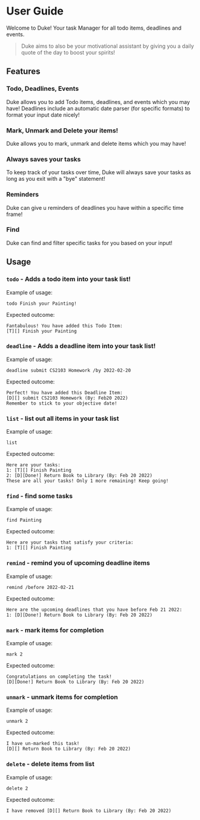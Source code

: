# User Guide
Welcome to Duke! Your task Manager for all todo items, deadlines and events.

> Duke aims to also be your motivational assistant by giving you a daily quote of the day to boost your spirits!

## Features 

### Todo, Deadlines, Events

Duke allows you to add Todo items, deadlines, and events which you may have!
Deadlines include an automatic date parser (for specific formats) to format your input date nicely!

### Mark, Unmark and Delete your items!

Duke allows you to mark, unmark and delete items which you may have!

### Always saves your tasks

To keep track of your tasks over time, Duke will always save your tasks as long as you exit with a "bye" statement!

### Reminders

Duke can give u reminders of deadlines you have within a specific time frame!

### Find

Duke can find and filter specific tasks for you based on your input!

## Usage

### `todo` - Adds a todo item into your task list!

Example of usage: 

`todo Finish your Painting!`

Expected outcome:

```
Fantabulous! You have added this Todo Item:
[T][] Finish your Painting
```

### `deadline` - Adds a deadline item into your task list!

Example of usage:

`deadline submit CS2103 Homework /by 2022-02-20`

Expected outcome:

```
Perfect! You have added this Deadline Item:
[D][] submit CS2103 Homework (By: Feb20 2022)
Remember to stick to your objective date!
```

### `list` - list out all items in your task list

Example of usage:

`list`

Expected outcome:

```
Here are your tasks:
1: [T][] Finish Painting
2: [D][Done!] Return Book to Library (By: Feb 20 2022)
These are all your tasks! Only 1 more remaining! Keep going!
```

### `find` - find some tasks

Example of usage:

`find Painting`

Expected outcome:

```
Here are your tasks that satisfy your criteria:
1: [T][] Finish Painting
```

### `remind` - remind you of upcoming deadline items

Example of usage:

`remind /before 2022-02-21`

Expected outcome:

```
Here are the upcoming deadlines that you have before Feb 21 2022:
1: [D][Done!] Return Book to Library (By: Feb 20 2022)
```

### `mark` - mark items for completion

Example of usage:

`mark 2`

Expected outcome:

```
Congratulations on completing the task!
[D][Done!] Return Book to Library (By: Feb 20 2022)
```

### `unmark` - unmark items for completion

Example of usage:

`unmark 2`

Expected outcome:

```
I have un-marked this task!
[D][] Return Book to Library (By: Feb 20 2022)
```

### `delete` - delete items from list

Example of usage:

`delete 2`

Expected outcome:

```
I have removed [D][] Return Book to Library (By: Feb 20 2022)
```

